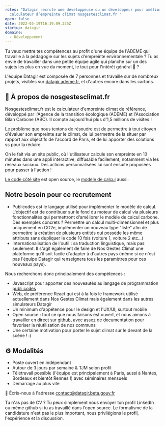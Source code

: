 ```yaml
---
roles: "Datagir recrute une développeuse ou un développeur pour améliorer le
  calculateur d’empreinte climat nosgestesclimat.fr "
open: false
date: 2022-05-19T16:19:09.325Z
startup: datagir
domaine:
  - Développement
---
```

Tu veux mettre tes compétences au profit d'une équipe de l'ADEME qui travaille à la pédagogie sur les sujets d'empreinte environnementale ? Tu as envie de travailler dans une petite équipe agile qui planche sur un des sujets les plus en vue du moment, le tout pour l'intérêt général 🥁 ?

L'équipe Datagir est composée de 7 personnes et travaille sur de nombreux projets, visibles sur [datagir.ademe.fr](https://datagir.ademe.fr), et d'autres encore dans les cartons.

## 📑 À propos de nosgestesclimat.fr

Nosgestesclimat.fr est le calculateur d'empreinte climat de référence, développé par l'Agence de la transition écologique (ADEME) et l'Association Bilan Carbone (ABC). Il compte aujourd'hui plus d'1,5 millions de visites !

Le problème que nous tentons de résoudre est de permettre à tout citoyen d'évaluer son empreinte sur le climat, de lui permettre de la situer par rapport aux objectifs de l'accord de Paris, et de lui apporter des solutions ss pour la réduire.

On le fait via un site public, où l'utilisateur calcule son empreinte en 10 minutes dans une appli interactive, diffusable facilement, notamment via les réseaux sociaux. Des actions personnalisées lui sont ensuite proposées pour passer à l'action !

[Le code côté site](https://github.com/datagir/nosgestesclimat-site) est open source, le [modèle de calcul](https://github.com/datagir/nosgestesclimat) aussi. 

## Notre besoin pour ce recrutement

- Publicodes est le langage utilisé pour implémenter le modèle de calcul. L'objectif est de contribuer sur le fond du moteur de calcul via plusieurs fonctionnalités qui permettront d'améliorer le modèle de calcul carbone. Des exemples concrets ? Permettre un calcul multi-dimensionnel et plus uniquement en CO2e, implémenter un nouveau type "liste" afin de permettre la création de plusieurs entités qui possède les même attributs sans dupliquer le code 10 fois (voiture 1, voiture 2 etc...)
- Internationalisation de l'outil : sa traduction linguistique, mais pas seulement. Il s'agit également de faire de Nos Gestes Climat une plateforme qu'il soit facile d'adapter à d'autres pays (même si ce n'est pas l'équipe Datagir qui renseignera tous les paramètres pour ces nouveaux pays). 



Nous recherchons donc principalement des compétences : 

- Javascript pour apporter des nouveautés au langage de programmation [publi.codes](https://publi.codes)
- Web, de préférence React qui est à la fois le framework utilisé actuellement dans Nos Gestes Climat mais également dans les autres simulateurs Datagir
- Un minimum d'appétence pour le design et l'UX/UI, surtout mobile
- Open source : tout ce que nous faisons est ouvert, et nous aimons à travailler en direct sur [github](https://github.com/datagir), avec assez de documentation pour favoriser la réutilisation de nos communs
- Une certaine motivation pour porter le sujet climat sur le devant de la scène ! :)



## ⚙️ Modalités

- Poste ouvert en indépendant
- Autour de 3 jours par semaine & TJM selon profil
- Télétravail possible (l'équipe est principalement à Paris, aussi à Nantes, Bordeaux et bientôt Rennes !) avec séminaires mensuels
- Démarrage au plus vite


💌 Écris-nous à l'adresse contact@datagir.beta.gouv.fr

Tu n'as pas de CV ? Tu peux simplement nous envoyer ton profil LinkedIn ou même github si tu as travaillé dans l'open source. Le formalisme de la candidature n'est pas le plus important, nous privilégions le profil, l'expérience et la discussion. 

